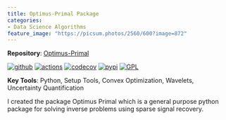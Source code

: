 ```yaml
---
title: Optimus-Primal Package
categories:
- Data Science Algorithms
feature_image: "https://picsum.photos/2560/600?image=872"
---
```

**Repository**: [Optimus-Primal](https://github.com/astro-informatics/Optimus-Primal) 

[![github](https://img.shields.io/badge/GitHub-optimusprimal-brightgreen.svg?style=flat)](https://github.com/astro-informatics/Optimus-Primal)
[![actions](https://github.com/astro-informatics/Optimus-Primal/actions/workflows/python.yml/badge.svg)](https://github.com/astro-informatics/Optimus-Primal/actions/workflows/python.yml)
[![codecov](https://codecov.io/gh/astro-informatics/Optimus-Primal/branch/master/graph/badge.svg?token=AJIQGKU8D2)](https://codecov.io/gh/astro-informatics/Optimus-Primal)
[![pypi](https://badge.fury.io/py/optimusprimal.svg)](https://badge.fury.io/py/optimusprimal)
[![GPL](https://img.shields.io/badge/License-GPL-blue.svg)](http://perso.crans.org/besson/LICENSE.html)

**Key Tools**: Python, Setup Tools, Convex Optimization, Wavelets, Uncertainty Quantification

I created the package Optimus Primal which is a general purpose python package for solving inverse problems using sparse signal recovery.

<!-- more -->
